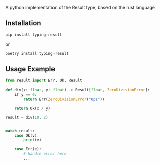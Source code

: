 A python implementation of the Result type, based on the rust language

## Installation

```bash
pip install typing-result
```
or
```bash
poetry install typing-result
```

## Usage Example

```python
from result import Err, Ok, Result

def div(x: float, y: float) -> Result[float, ZeroDivisionError]:
	if y == 0:
		return Err(ZeroDivisionError("Ops"))

	return Ok(x / y)

result = div(10, 2)


match result:
	case Ok(v):
		print(v)

	case Err(e):
		# handle error here
		...
```
